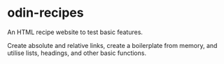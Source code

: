 # odin-recipes
An HTML recipe website to test basic features.

Create absolute and relative links, create a  boilerplate from memory, and utilise lists, headings, and other basic functions.